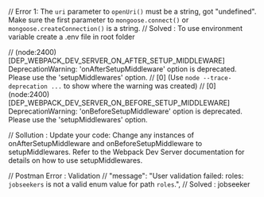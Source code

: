 // Error 1: The `uri` parameter to `openUri()` must be a string, got "undefined". Make sure the first parameter to `mongoose.connect()` or `mongoose.createConnection()` is a string.
// Solved : To use environment variable create a .env file in root folder

// (node:2400) [DEP_WEBPACK_DEV_SERVER_ON_AFTER_SETUP_MIDDLEWARE] DeprecationWarning: 'onAfterSetupMiddleware' option is deprecated. Please use the 'setupMiddlewares' option.
// [0] (Use `node --trace-deprecation ...` to show where the warning was created)
// [0] (node:2400) [DEP_WEBPACK_DEV_SERVER_ON_BEFORE_SETUP_MIDDLEWARE] DeprecationWarning: 'onBeforeSetupMiddleware' option is deprecated. Please use the 'setupMiddlewares' option.

// Sollution : Update your code: Change any instances of onAfterSetupMiddleware and onBeforeSetupMiddleware to setupMiddlewares. Refer to the Webpack Dev Server documentation for details on how to use setupMiddlewares.

// Postman Error : Validation
// "message": "User validation failed: roles: `jobseekers` is not a valid enum value for path `roles`.",
// Solved : jobseeker
